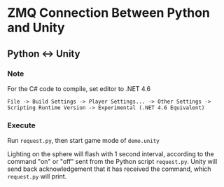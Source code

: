 # ZMQ Connection Between Python and Unity

## Python <-> Unity

### Note

For the C# code to compile, set editor to .NET 4.6

`File -> Build Settings -> Player Settings... -> Other Settings -> Scripting Runtime Version -> Experimental (.NET 4.6 Equivalent)`

### Execute

Run `request.py`, then start game mode of `demo.unity`

Lighting on the sphere will flash with 1 second interval, according to the command "on" or "off" sent from the Python script `request.py`. Unity will send back acknowledgement that it has received the command, which `request.py` will print.

